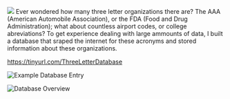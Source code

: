 ![](https://static.wixstatic.com/media/9ee6ac_be89129035684577af834c496696249b~mv2.png
)
Ever wondered how many three letter organizations there are? The AAA (American Automobile Association), or the FDA (Food and Drug Administration); what about countless airport codes, or college abreviations? To get experience dealing with large ammounts of data, I built a database that sraped the internet for these acronyms and stored information about these organizations.

https://tinyurl.com/ThreeLetterDatabase

![Example Database Entry](https://static.wixstatic.com/media/9ee6ac_d45146ce4363469abc4d7a6ea65aceae~mv2.png
)

![Database Overview](https://static.wixstatic.com/media/9ee6ac_58d2977c0b9946b1a9f6ca60da8a5a49~mv2.png)
